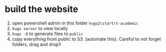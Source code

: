 # build the website

1. open poewrshell admin in this folder `hugo2\startrt-academic`
2. `hugo server` to view locally
3. `hugo -D` to generate files to `public`
4. copy everything from public to S3. (automate this). Careful to not forget folders, drag and drop!!
